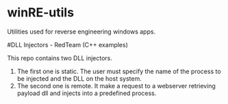 # winRE-utils
Utilities used for reverse engineering windows apps.  

#DLL Injectors - RedTeam (C++ examples)

This repo contains two DLL injectors.
1. The first one is static. The user must specify the name of the process to be injected and the DLL on the host system. 
2. The second one is remote. It make a request to a webserver retrieving payload dll and injects into a predefined process. 
